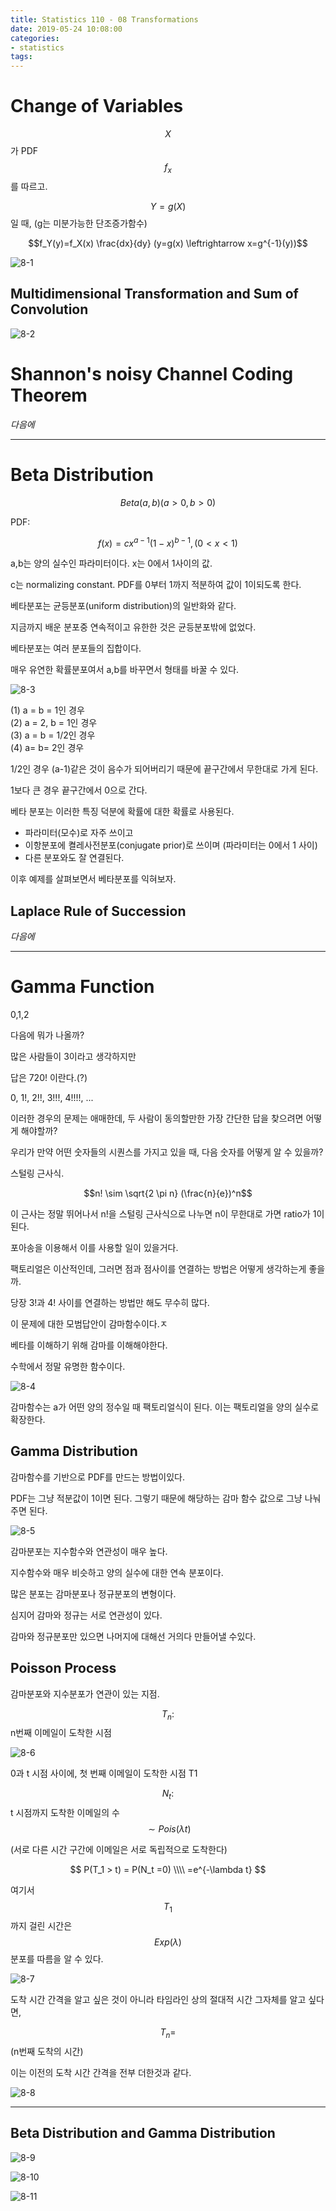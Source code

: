 ```yaml
---
title: Statistics 110 - 08 Transformations
date: 2019-05-24 10:08:00
categories:
- statistics
tags:
---
```


# Change of Variables

$$X$$가 PDF $$f_x$$를 따르고.

$$Y=g(X)$$ 일 때, (g는 미분가능한 단조증가함수)

$$f_Y(y)=f_X(x) \frac{dx}{dy} (y=g(x) \leftrightarrow x=g^{-1}(y))$$

![8-1](/assets/figures/ST/8-1.PNG)

## Multidimensional Transformation and Sum of Convolution

![8-2](/assets/figures/ST/8-2.PNG)

# Shannon's noisy Channel Coding Theorem

_다음에_

---

# Beta Distribution

$$Beta(a,b) (a > 0, b > 0)$$

PDF:

$$f(x) = c x^{a-1} (1-x)^{b-1},(0 < x < 1)$$

a,b는 양의 실수인 파라미터이다. x는 0에서 1사이의 값.

c는 normalizing constant. PDF를 0부터 1까지 적분하여 값이 1이되도록 한다.

베타분포는 균등분포(uniform distribution)의 일반화와 같다.

지금까지 배운 분포중 연속적이고 유한한 것은 균등분포밖에 없었다.

베타분포는 여러 분포들의 집합이다.

매우 유연한 확률분포여서 a,b를 바꾸면서 형태를 바꿀 수 있다.

![8-3](/assets/figures/ST/8-3.jpg)

(1) a = b = 1인 경우  
(2) a = 2, b = 1인 경우  
(3) a = b = 1/2인 경우  
(4) a= b= 2인 경우

1/2인 경우 (a-1)같은 것이 음수가 되어버리기 때문에 끝구간에서 무한대로 가게 된다.

1보다 큰 경우 끝구간에서 0으로 간다.

베타 분포는 이러한 특징 덕분에 확률에 대한 확률로 사용된다.

- 파라미터(모수)로 자주 쓰이고
- 이항분포에 켤레사전분포(conjugate prior)로 쓰이며 (파라미터는 0에서 1 사이)
- 다른 분포와도 잘 연결된다.

이후 예제를 살펴보면서 베타분포를 익혀보자.

## Laplace Rule of Succession

_다음에_

---

# Gamma Function

0,1,2 

다음에 뭐가 나올까?

많은 사람들이 3이라고 생각하지만

답은 720! 이란다.(?)

0, 1!, 2!!, 3!!!, 4!!!!, ...

이러한 경우의 문제는 애매한데, 두 사람이 동의할만한 가장 간단한 답을 찾으려면 어떻게 해야할까?

우리가 만약 어떤 숫자들의 시퀀스를 가지고 있을 때, 다음 숫자를 어떻게 알 수 있을까?

스털링 근사식.

$$n! \sim \sqrt{2 \pi n} (\frac{n}{e})^n$$

이 근사는 정말 뛰어나서 n!을 스털링 근사식으로 나누면 n이 무한대로 가면 ratio가 1이된다.

포아송을 이용해서 이를 사용할 일이 있을거다.

팩토리얼은 이산적인데, 그러면 점과 점사이를 연결하는 방법은 어떻게 생각하는게 좋을까. 

당장 3!과 4! 사이를 연결하는 방법만 해도 무수히 많다.

이 문제에 대한 모범답안이 감마함수이다.ㅈ

베타를 이해하기 위해 감마를 이해해야한다.

수학에서 정말 유명한 함수이다.

![8-4](/assets/figures/ST/8-4.PNG)

감마함수는 a가 어떤 양의 정수일 때 팩토리얼식이 된다. 이는 팩토리얼을 양의 실수로 확장한다.

## Gamma Distribution

감마함수를 기반으로 PDF를 만드는 방법이있다. 

PDF는 그냥 적분값이 1이면 된다. 그렇기 때문에 해당하는 감마 함수 값으로 그냥 나눠주면 된다.

![8-5](/assets/figures/ST/8-5.PNG)

감마분포는 지수함수와 연관성이 매우 높다.

지수함수와 매우 비슷하고 양의 실수에 대한 연속 분포이다.

많은 분포는 감마분포나 정규분포의 변형이다.

심지어 감마와 정규는 서로 연관성이 있다.

감마와 정규분포만 있으면 나머지에 대해선 거의다 만들어낼 수있다.

## Poisson Process

감마분포와 지수분포가 연관이 있는 지점.

$$T_n:$$ n번째 이메일이 도착한 시점

![8-6](/assets/figures/ST/8-6.png)

0과 t 시점 사이에, 첫 번째 이메일이 도착한 시점 T1

$$N_t:$$ t 시점까지 도착한 이메일의 수 $$ \sim Pois(\lambda t)$$

(서로 다른 시간 구간에 이메일은 서로 독립적으로 도착한다)

$$
P(T_1 > t) = P(N_t =0)
\\\\
=e^{-\lambda t}
$$

여기서 $$T_1$$까지 걸린 시간은 $$Exp(\lambda)$$ 분포를 따름을 알 수 있다.

![8-7](/assets/figures/ST/8-7.png)

도착 시간 간격을 알고 싶은 것이 아니라 타임라인 상의 절대적 시간 그자체를 알고 싶다면,

$$T_n=$$ (n번째 도착의 시간)

이는 이전의 도착 시간 간격을 전부 더한것과 같다.

![8-8](/assets/figures/ST/8-8.PNG)

---

## Beta Distribution and Gamma Distribution

![8-9](/assets/figures/ST/8-9.PNG)

![8-10](/assets/figures/ST/8-10.png)

![8-11](/assets/figures/ST/8-11.PNG)

